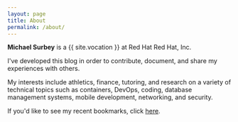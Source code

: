 ```yaml
---
layout: page
title: About
permalink: /about/
---
```


**Michael Surbey** is a {{ site.vocation }} at Red Hat Red Hat, Inc.

I've developed this blog in order to contribute, document, and share my experiences with others.

My interests include athletics, finance, tutoring, and research on a variety of technical topics such as containers, DevOps, coding, database management systems, mobile development, networking, and security.

If you'd like to see my recent bookmarks, click [here](https://pinboard.in/u:msurbey).
